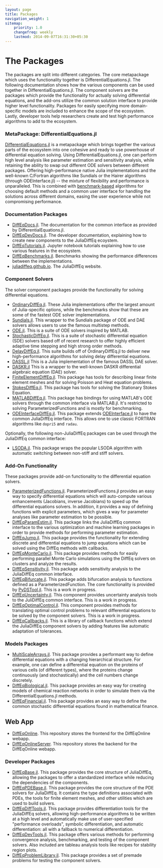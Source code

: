 ```yaml
---
layout: page
title: Packages
navigation_weight: 1
sitemap:
    priority: 1.0
    changefreq: weekly
    lastmod: 2014-09-07T16:31:30+05:30
---
```


# The Packages

The packages are split into different categories. The core metapackage which uses
the functionality together is DifferentialEquations.jl. The following documentation
shows how the various components can be used together in DifferentialEquations.jl.
The component solvers are the packages which provide the functionality for actually
solving differential equations, and the add-ons utilize the common solution interface
to provide higher level functionality. Packages for easily specifying
more domain-specific models are included to enhance the scope of the ecosystem.
Lastly, developer tools help researchers create and test high performance algorithms
to add to the ecosystem.

### MetaPackage: DifferentialEquations.jl

[DifferentialEquations.jl](https://github.com/JuliaDiffEq/DifferentialEquations.jl)
is a metapackage which brings together the various parts
of the ecosystem into one cohesive and ready to use powerhouse of differential
equation solving. Using DifferentialEquations.jl, one can perform high level
analysis like parameter estimation and sensitivity analysis, while retaining the
ability to swap out different ODE solvers between different packages.
Offering high-performance native Julia implementations and the well-known
C/Fortran algorithms like Sundials or the Hairer algorithms (through ODEInterface.jl) --
the mixture of flexibility and performance is unparalleled. This is combined with
[benchmark-based](https://github.com/JuliaDiffEq/DiffEqBenchmarks.jl) algorithms
for choosing default methods and a common user interface for handling the solutions
across different domains, easing the user experience while not compromising performance.

### Documentation Packages

- [DiffEqDocs.jl](http://docs.juliadiffeq.org/dev/). The documentation
  for the common interface as provided by DifferentialEquations.jl.
- [DiffEqDevDocs.jl](http://devdocs.juliadiffeq.org/dev/). The
  developer documentation, explaining how to create new components to the JuliaDiffEq ecoystem.
- [DiffEqTutorials.jl](https://github.com/JuliaDiffEq/DiffEqTutorials.jl). Jupyter
  notebook tutorials explaining how to use various features in the ecosystem.
- [DiffEqBenchmarks.jl](https://github.com/JuliaDiffEq/DiffEqBenchmarks.jl). Benchmarks
  showing the performance differences between the implementations.
- [juliadiffeq.github.io](https://github.com/JuliaDiffEq/juliadiffeq.github.com).
  The JuliaDiffEq website.

### Component Solvers

The solver component packages provide the functionality for solving
differential equations.

- [OrdinaryDiffEq.jl](https://github.com/JuliaDiffEq/OrdinaryDiffEq.jl).
  These Julia implementations offer the largest amount of Julia-specific options,
  while the benchmarks show that these are some of the fastest ODE solver implementations.
- [Sundials.jl](https://github.com/JuliaDiffEq/Sundials.jl). This wrapper to the
  Sundials package of ODE and DAE solvers allows users to use the famous multistep methods.
- [ODE.jl](https://github.com/JuliaDiffEq/ODE.jl). This is a suite of ODE solvers
  inspired by MATLAB.
- [StochasticDiffEq.jl](https://github.com/JuliaDiffEq/StochasticDiffEq.jl). This
  is a suite of stochastic differential equation (SDE) solvers based off of recent
  research to offer highly efficient adaptive time stepping and high strong order methods.
- [DelayDiffEq.jl](https://github.com/JuliaDiffEq/DelayDiffEq.jl). This suite
  builds off of OrdinaryDiffEq.jl to deliver new high-performance algorithms
  for solving delay differential equations.
- [DASSL.jl](https://github.com/JuliaDiffEq/DASSL.jl) This is a Julia
  implementation of the famous DASSL DAE solver.
- [DASKR.jl](https://github.com/JuliaDiffEq/DASKR.jl) This is a wrapper to the
  well-known DASKR differential algebraic equation (DAE) solver.
- [FiniteElementDiffEq.jl](https://github.com/JuliaDiffEq/FiniteElementDiffEq.jl).
  This package has tools for describing linear finite element meshes and for solving
  Poisson and Heat equation problems.
- [StokesDiffEq.jl](https://github.com/JuliaDiffEq/StokesDiffEq.jl). This package
  has tools for solving the Stationary Stokes Equation.
- [MATLABDiffEq.jl](https://github.com/JuliaDiffEq/MATLABDiffEq.jl). This package has
  bindings for using MATLAB's ODE solvers through the common interface via MATLAB.jl.
  It's restricted to solving ParameterizedFunctions and is mostly for benchmarking.
- [ODEInterfaceDiffEq.jl](https://github.com/JuliaDiffEq/ODEInterfaceDiffEq). This
  package extends [ODEInterface.jl](https://github.com/luchr/ODEInterface.jl)
  to have the common JuliaDiffEq interface. This allows one to use classic
  FORTRAN algorithms like `dopri5` and `radau`.

Optionally, the following non-JuliaDiffEq packages can be used through the
JuliaDiffEq common interface:

- [LSODA.jl](https://github.com/rveltz/LSODA.jl). This package wraps the popular
  LSODA algorithm with automatic switching between non-stiff and stiff solvers.

### Add-On Functionality

These packages provide add-on functionality to the differential equation solvers.

- [ParameterizedFunctions.jl](https://github.com/JuliaDiffEq/ParameterizedFunctions.jl).
  ParameterizedFunctions.jl provides an easy way to specify differential equations
  which will auto-compute various enhancements (Jacobians, inverse Jacobians) to
  speed up the differential equations solvers. In addition, it provides a way of
  defining functions with explicit parameters, which gives a way for parameter
  analyses like parameter estimation to be possible.
- [DiffEqParamEstim.jl](https://github.com/JuliaDiffEq/DiffEqParamEstim.jl).
  This package links the JuliaDiffEq common interface to the various optimization
  and machine learning packages in order to provide methods for performing
  parameter estimation.
- [DiffEqJump.jl](https://github.com/JuliaDiffEq/DiffEqJump.jl). This package
  provides the functionality for extending discrete and differential equations
  to jump equations which can be solved using the DiffEq methods with callbacks.
- [DiffEqMonteCarlo.jl](https://github.com/JuliaDiffEq/DiffEqMonteCarlo.jl).
  This package provides methods for easily performing parallel Monte Carlo simulations
  using the DiffEq solvers on clusters and analyze the results.
- [DiffEqSensitivity.jl](https://github.com/JuliaDiffEq/DiffEqSensitivity.jl).
  This package adds sensitivity analysis to the JuliaDiffEq common interface.
- [DiffEqBifurcate.jl](https://github.com/JuliaDiffEq/DiffEqBifurcate.jl). This
  package adds bifurcation analysis to functions defined as a ParameterizedFunction.
  The core functionality is provided by [PyDSTool.jl](https://github.com/JuliaDiffEq/PyDSTool.jl).
  This is a work in progress.
- [DiffEqUncertainty.jl](https://github.com/JuliaDiffEq/DiffEqUncertainty.jl).
  This component provides uncertainty analysis tools to the JuliDiffEq common interface.
  This is a work in progress.
- [DiffEqOptimalControl.jl](https://github.com/JuliaDiffEq/DiffEqOptimalControl.jl).
  This component provides methods for translating optimal control problems to
  relevant differential equations to be solved by the component solvers. This
  is a work in progress.
- [DiffEqCallbacks.jl](https://github.com/JuliaDiffEq/DiffEqCallbacks.jl). This
  is a library of callback functions which extend the JuliaDiffEq component solvers
  by adding features like automatic adaptation of tolerances.

### Models Packages

- [MultiScaleArrays.jl](https://github.com/JuliaDiffEq/MultiScaleArrays.jl). This
  package provides a performant way to define differential equations with a
  changing hierarchical structure. For example, one can define a differential equation
  on the proteins of various cells (of different types), where the proteins change
  continuously (and stochastically) and the cell numbers change discretely.
- [DiffEqBiological.jl](https://github.com/JuliaDiffEq/DiffEqBiological.jl). This
  package provides an easy way for creating models of chemical reaction networks
  in order to simulate them via the DifferentialEquations.jl methods.
- [DiffEqFinancial.jl](https://github.com/JuliaDiffEq/DiffEqFinancial.jl). This
  package provides an easy way to define the common stochastic differential equations
  found in mathematical finance.

## Web App

- [DiffEqOnline](https://github.com/JuliaDiffEq/DiffEqOnline). This repository
  stores the frontend for the DiffEqOnline webapp.
- [DiffEqOnlineServer](https://github.com/JuliaDiffEq/DiffEqOnlineServer). This
  repository stores the backend for the DiffEqOnline webapp.

### Developer Packages

- [DiffEqBase.jl](https://github.com/JuliaDiffEq/DiffEqBase.jl). This package provides
  the core structure of JuliaDiffEq, allowing the packages to offer a standardized
  interface while reducing the dependencies of the components.
- [DiffEqPDEBase.jl](https://github.com/JuliaDiffEq/DiffEqBase.jl). This package provides
  the core structure of the PDE solvers for JuliaDiffEq. It contains the type
  definitions associated with PDEs, the tools for finite element meshes, and
  other utilities which are used to build solvers.
- [DiffEqDiffTools.jl](https://github.com/JuliaDiffEq/DiffEqDiffTools.jl). This
  package provides differentiation tools for the JuliaDiffEq solvers, allowing
  high-performance algorithms to be written at a high level and automatically
  make use of user-specified "performance overloads", symbolic differentiation,
  and automatic differentiation: all with a fallback to numerical differentiation.
- [DiffEqDevTools.jl](https://github.com/JuliaDiffEq/DiffEqDevTools.jl). This package
  offers various methods for performing convergence analysis, benchmarking, and
  testing of the component solvers. Also included are tableau analysis tools like
  recipes for stability region plots.
- [DiffEqProblemLibrary.jl](https://github.com/JuliaDiffEq/DiffEqProblemLibrary.jl).
  This package provides a set of premade problems for testing the component solvers.
